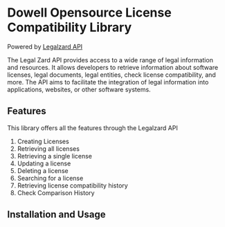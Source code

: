# Dowell Opensource License Compatibility Library

Powered by [Legalzard API](https://documenter.getpostman.com/view/22392526/2s93mBvyQx)

The Legal Zard API provides access to a wide range of legal information and resources. It allows developers to retrieve
information about software licenses, legal documents, legal entities, check license compatibility, and more. The API
aims to facilitate the integration of legal information into applications, websites, or other software systems.

## Features

This library offers all the features through the Legalzard API

1. Creating Licenses
2. Retrieving all licenses
3. Retrieving a single license
4. Updating a license
5. Deleting a license
6. Searching for a license
7. Retrieving license compatibility history
8. Check Comparison History

## Installation and Usage